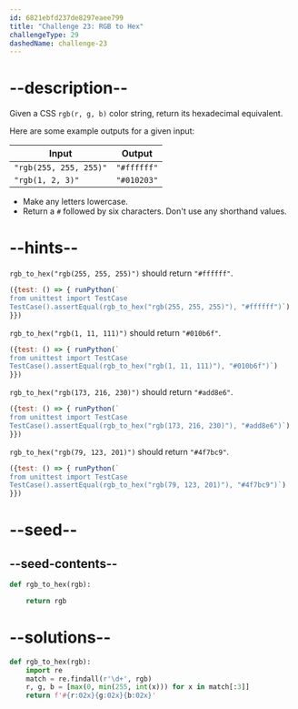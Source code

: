 ```yaml
---
id: 6821ebfd237de8297eaee799
title: "Challenge 23: RGB to Hex"
challengeType: 29
dashedName: challenge-23
---
```


# --description--

Given a CSS `rgb(r, g, b)` color string, return its hexadecimal equivalent.

Here are some example outputs for a given input:

| Input                  | Output      |
| ---------------------- | ----------- |
| `"rgb(255, 255, 255)"` | `"#ffffff"` |
| `"rgb(1, 2, 3)"`       | `"#010203"` |

- Make any letters lowercase.
- Return a `#` followed by six characters. Don't use any shorthand values.

# --hints--

`rgb_to_hex("rgb(255, 255, 255)")` should return `"#ffffff"`.

```js
({test: () => { runPython(`
from unittest import TestCase
TestCase().assertEqual(rgb_to_hex("rgb(255, 255, 255)"), "#ffffff")`)
}})
```

`rgb_to_hex("rgb(1, 11, 111)")` should return `"#010b6f"`.

```js
({test: () => { runPython(`
from unittest import TestCase
TestCase().assertEqual(rgb_to_hex("rgb(1, 11, 111)"), "#010b6f")`)
}})
```

`rgb_to_hex("rgb(173, 216, 230)")` should return `"#add8e6"`.

```js
({test: () => { runPython(`
from unittest import TestCase
TestCase().assertEqual(rgb_to_hex("rgb(173, 216, 230)"), "#add8e6")`)
}})
```

`rgb_to_hex("rgb(79, 123, 201)")` should return `"#4f7bc9"`.

```js
({test: () => { runPython(`
from unittest import TestCase
TestCase().assertEqual(rgb_to_hex("rgb(79, 123, 201)"), "#4f7bc9")`)
}})
```

# --seed--

## --seed-contents--

```py
def rgb_to_hex(rgb):

    return rgb
```

# --solutions--

```py
def rgb_to_hex(rgb):
    import re
    match = re.findall(r'\d+', rgb)
    r, g, b = [max(0, min(255, int(x))) for x in match[:3]]
    return f'#{r:02x}{g:02x}{b:02x}'
```
